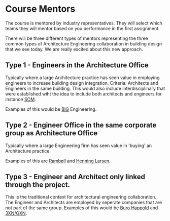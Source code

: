 # Course Mentors

The course is mentored by industry representatives. They will select which teams they will mentor based on you performance in the first assignment.

There will be three different types of mentors representing the three common types of Architecture Engineering collaboration in building design that we see today. We are really excited about this new approach.

## Type 1 - Engineers in the Architecture Office
Typically where a large Architecture practice has seen value in employing engineers to increase building design integration. Criteria: Architects and Engineers in the same building. This would also include interdisciplinary that were established wiht the idea to include both architects and engineers for instance [SOM](https://www.som.com/).

Examples of this would be [BIG](https://big.dk/) Engineering.

## Type 2 - Engineer Office in the same corporate group as Architecture Office
Typically where a large Engineering firm has seen value in 'buying' an Architecture practice.

Examples of this are [Rambøll](https://www.ramboll.com/) and [Henning Larsen](https://henninglarsen.com/en).

## Type 3 - Engineer and Architect only linked through the project.
This is the traditional context for architectural engineering collaboration. The Engineer and Architects are employed by seperate companies that are not part of the same group.
Examples of this would be [Buro Happold](https://www.burohappold.com/) and [3XN/GXN](https://gxn.3xn.com/).
